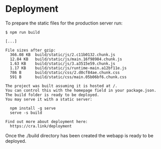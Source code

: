 # Deployment

To prepare the static files for the production server run:

```shell
$ npm run build

[...]

File sizes after gzip:
  366.08 KB  build/static/js/2.c11b0132.chunk.js        
  12.84 KB   build/static/js/main.16f98984.chunk.js           
  1.63 KB    build/static/js/3.a3515e59.chunk.js          
  1.17 KB    build/static/js/runtime-main.a12bf11e.js      
  786 B      build/static/css/2.d0cf84ae.chunk.css             
  591 B      build/static/css/main.05b06bf6.chunk.css

The project was built assuming it is hosted at /.
You can control this with the homepage field in your package.json.
The build folder is ready to be deployed.
You may serve it with a static server:

  npm install -g serve
  serve -s build

Find out more about deployment here:
  https://cra.link/deployment 

```

Once the ./build directory has been created the webapp is ready to be deployed.